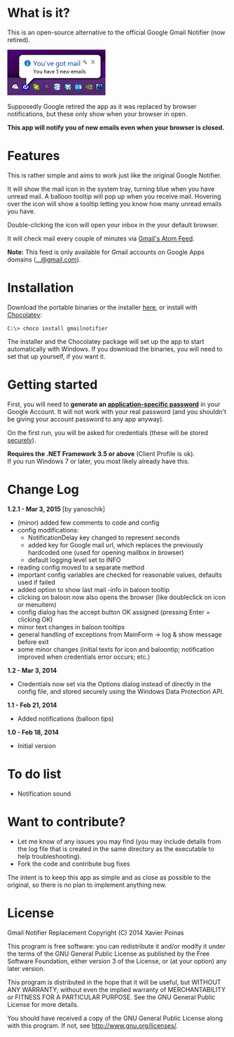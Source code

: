 What is it?
===============================

This is an open-source alternative to the official Google Gmail Notifier (now retired).

![Screenshot][3]

Supposedly Google retired the app as it was replaced by browser notifications, but these only show when your browser in open.

**This app will notify you of new emails even when your browser is closed.**


Features
===============================

This is rather simple and aims to work just like the original Google Notifier.

It will show the mail icon in the system tray, turning blue when you have
unread mail. A balloon tooltip will pop up when you receive mail. Hovering over the
icon will show a tooltip letting you know how many unread emails you have.

Double-clicking the icon will open your inbox in the your default browser.

It will check mail every couple of minutes via [Gmail's Atom Feed][1].

**Note:** This feed is only available for Gmail accounts on Google Apps domains (...@gmail.com).


Installation
===============================

Download the portable binaries or the installer [here][2], or install with [Chocolatey][6]:

    C:\> choco install gmailnotifier

The installer and the Chocolatey package will set up the app to start automatically with Windows. If you download the binaries, you will need to set that up yourself, if you want it.


Getting started
===============================

First, you will need to **generate an [application-specific password][4]** in your Google Account. It will not work with your real password (and you shouldn't be giving your account password to any app anyway).

On the first run, you will be asked for credentials (these will be stored [securely][5]).

**Requires the .NET Framework 3.5 or above** (Client Profile is ok).  
If you run Windows 7 or later, you most likely already have this.


Change Log
===============================

**1.2.1 - Mar 3, 2015**
  [by yanoschik]
  - (minor) added few comments to code and config
  - config modifications:
    - NotificationDelay key changed to represent seconds
    - added key for Google mail url, which replaces the previously hardcoded one (used for opening mailbox in browser)
    - default logging level set to INFO
  - reading config moved to a separate method
  - important config variables are checked for reasonable values, defaults used if failed
  - added option to show last mail -info in baloon tooltip
  - clicking on baloon now also opens the browser (like doubleclick on icon or menuitem)
  - config dialog has the accept button OK assigned (pressing Enter = clicking OK)
  - minor text changes in baloon tooltips
  - general handling of exceptions from MainForm -> log & show message before exit
  - some minor changes (initial texts for icon and baloontip; notification improved when credentials error occurs; etc.)

**1.2 - Mar 3, 2014**

 - Credentials now set via the Options dialog instead of directly in the config file, and stored securely using the Windows Data Protection API.

**1.1 - Feb 21, 2014**

 - Added notifications (balloon tips)

**1.0 - Feb 18, 2014**

 - Initial version


To do list
===============================

 - Notification sound
 
 
Want to contribute?
===============================

 - Let me know of any issues you may find
   (you may include details from the log file that is created in the same directory as the executable to help troubleshooting).
 - Fork the code and contribute bug fixes
 
The intent is to keep this app as simple and as close as possible to the original, so there is no plan to implement anything new.


License
===============================

Gmail Notifier Replacement
Copyright (C) 2014 Xavier Poinas

This program is free software: you can redistribute it and/or modify
it under the terms of the GNU General Public License as published by
the Free Software Foundation, either version 3 of the License, or
(at your option) any later version.

This program is distributed in the hope that it will be useful,
but WITHOUT ANY WARRANTY; without even the implied warranty of
MERCHANTABILITY or FITNESS FOR A PARTICULAR PURPOSE. See the
GNU General Public License for more details.

You should have received a copy of the GNU General Public License
along with this program. If not, see <http://www.gnu.org/licenses/>.

 [1]: https://developers.google.com/gmail/gmail_inbox_feed
 [2]: https://github.com/xps/Gmail-Notifier-Replacement/releases
 [3]: https://github.com/xps/Gmail-Notifier-Replacement/raw/master/Screenshot.png
 [4]: https://myaccount.google.com/apppasswords
 [5]: http://msdn.microsoft.com/en-us/library/ms995355.aspx
 [6]: https://chocolatey.org/packages/gmailnotifier
